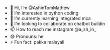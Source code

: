 - 👋 Hi, I’m @AshinTomMathew
- 👀 I’m interested in python coding
- 🌱 I’m currently learning integrated mca
- 💞️ I’m looking to collaborate on chatbot buildin
- 📫 How to reach me instagram @a_sh_in_
- 😄 Pronouns: he
- ⚡ Fun fact: pakka malayali

<!---
AshinTomMathew/AshinTomMathew is a ✨ special ✨ repository because its `README.md` (this file) appears on your GitHub profile.
You can click the Preview link to take a look at your changes.
--->
